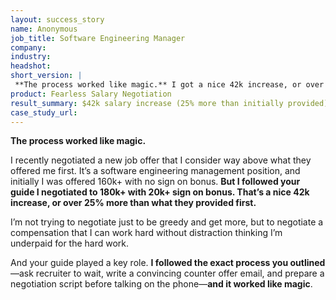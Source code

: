 ```yaml
---
layout: success_story
name: Anonymous
job_title: Software Engineering Manager
company: 
industry: 
headshot: 
short_version: |
 **The process worked like magic.** I got a nice 42k increase, or over 25% more than what they provided first.
product: Fearless Salary Negotiation
result_summary: $42k salary increase (25% more than initially provided)
case_study_url: 
---
```


**The process worked like magic.**

I recently negotiated a new job offer that I consider way above what they offered me first. It’s a software engineering management position, and initially I was offered 160k+ with no sign on bonus. **But I followed your guide I negotiated to 180k+ with 20k+ sign on bonus. That’s a nice 42k increase, or over 25% more than what they provided first.**

I’m not trying to negotiate just to be greedy and get more, but to negotiate a compensation that I can work hard without distraction thinking I’m underpaid for the hard work.

And your guide played a key role. **I followed the exact process you outlined**—ask recruiter to wait, write a convincing counter offer email, and prepare a negotiation script before talking on the phone—**and it worked like magic**.